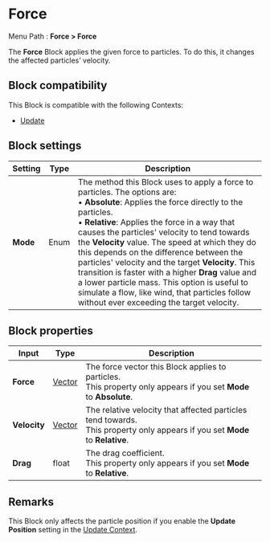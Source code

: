 # Force

Menu Path : **Force > Force**

The **Force** Block applies the given force to particles. To do this, it changes the affected particles’ velocity.

## Block compatibility

This Block is compatible with the following Contexts:

- [Update](Context-Update.md)

## Block settings

| **Setting** | **Type** | **Description**                                              |
| ----------- | -------- | ------------------------------------------------------------ |
| **Mode**    | Enum     | The method this Block uses to apply a force to particles. The options are:<br/>&#8226; **Absolute**: Applies the force directly to the particles.<br/>&#8226; **Relative**: Applies the force in a way that causes the particles' velocity to tend towards the **Velocity** value. The speed at which they do this depends on the difference between the particles' velocity and the target **Velocity**. This transition is faster with a higher **Drag** value and a lower particle mass. This option is useful to simulate a flow, like wind, that particles follow without ever exceeding the target velocity. |

## Block properties

| **Input**    | **Type**                 | **Description**                                              |
| ------------ | ------------------------ | ------------------------------------------------------------ |
| **Force**    | [Vector](Type-Vector.md) | The force vector this Block applies to particles.<br/>This property only appears if you set **Mode** to **Absolute**. |
| **Velocity** | [Vector](Type-Vector.md) | The relative velocity that affected particles tend towards.<br/>This property only appears if you set **Mode** to **Relative**. |
| **Drag**     | float                    | The drag coefficient.<br/>This property only appears if you set **Mode** to **Relative**. |

## Remarks

This Block only affects the particle position if you enable the **Update Position** setting in the [Update Context](Context-Update.md).
